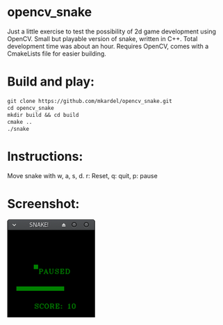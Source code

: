 # opencv_snake
Just a little exercise to test the possibility of 2d game development using
OpenCV. Small but playable version of snake, written in C++.
Total development time was about an hour.
Requires OpenCV, comes with a CmakeLists file for easier building.

# Build and play:

    git clone https://github.com/mkardel/opencv_snake.git
    cd opencv_snake
    mkdir build && cd build
    cmake ..
    ./snake

# Instructions:
Move snake with w, a, s, d.
r: Reset, q: quit, p: pause

# Screenshot:
![ingame screenshot](screenshot.png?raw=true)
